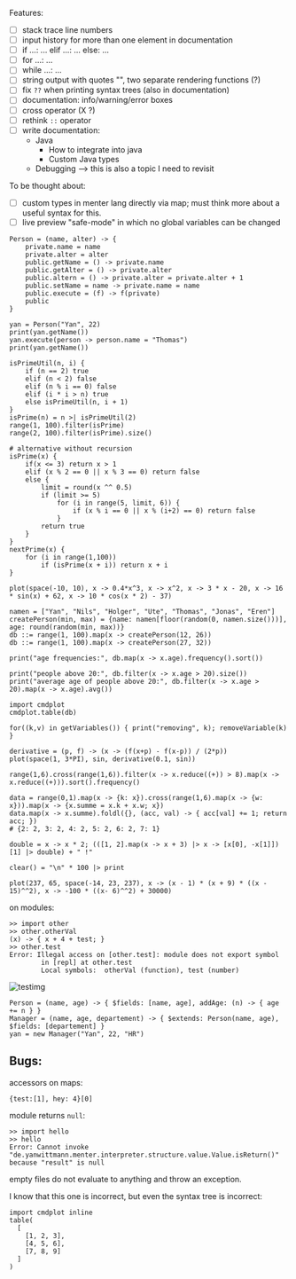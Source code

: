 Features:

- [ ] stack trace line numbers
- [ ] input history for more than one element in documentation
- [ ] if ...: ... elif ...: ... else: ...
- [ ] for ...: ...
- [ ] while ...: ...
- [ ] string output with quotes "", two separate rendering functions (?)
- [ ] fix `??` when printing syntax trees (also in documentation)
- [ ] documentation: info/warning/error boxes
- [ ] cross operator (X ?)
- [ ] rethink `::` operator
- [ ] write documentation:
  - Java
    - How to integrate into java
    - Custom Java types
  - Debugging --> this is also a topic I need to revisit

To be thought about:

- [ ] custom types in menter lang directly via map; must think more about a useful syntax for this.
- [ ] live preview "safe-mode" in which no global variables can be changed

```
Person = (name, alter) -> {
    private.name = name
    private.alter = alter
    public.getName = () -> private.name
    public.getAlter = () -> private.alter
    public.altern = () -> private.alter = private.alter + 1
    public.setName = name -> private.name = name
    public.execute = (f) -> f(private)
    public
}

yan = Person("Yan", 22)
print(yan.getName())
yan.execute(person -> person.name = "Thomas")
print(yan.getName())
```

```
isPrimeUtil(n, i) {
    if (n == 2) true
    elif (n < 2) false
    elif (n % i == 0) false
    elif (i * i > n) true
    else isPrimeUtil(n, i + 1)
}
isPrime(n) = n >| isPrimeUtil(2)
range(1, 100).filter(isPrime)
range(2, 100).filter(isPrime).size()

# alternative without recursion
isPrime(x) {
    if(x <= 3) return x > 1
    elif (x % 2 == 0 || x % 3 == 0) return false
    else {
        limit = round(x ^^ 0.5)
		if (limit >= 5)
            for (i in range(5, limit, 6)) {
                if (x % i == 0 || x % (i+2) == 0) return false
            }
        return true
    }
}
nextPrime(x) {
    for (i in range(1,100))
        if (isPrime(x + i)) return x + i
}
```

```
plot(space(-10, 10), x -> 0.4*x^3, x -> x^2, x -> 3 * x - 20, x -> 16 * sin(x) + 62, x -> 10 * cos(x * 2) - 37)
```

```
namen = ["Yan", "Nils", "Holger", "Ute", "Thomas", "Jonas", "Eren"]
createPerson(min, max) = {name: namen[floor(random(0, namen.size()))], age: round(random(min, max))}
db ::= range(1, 100).map(x -> createPerson(12, 26))
db ::= range(1, 100).map(x -> createPerson(27, 32))

print("age frequencies:", db.map(x -> x.age).frequency().sort())

print("people above 20:", db.filter(x -> x.age > 20).size())
print("average age of people above 20:", db.filter(x -> x.age > 20).map(x -> x.age).avg())

import cmdplot
cmdplot.table(db)
```

```
for((k,v) in getVariables()) { print("removing", k); removeVariable(k) }
```

```
derivative = (p, f) -> (x -> (f(x+p) - f(x-p)) / (2*p))
plot(space(1, 3*PI), sin, derivative(0.1, sin))
```

```
range(1,6).cross(range(1,6)).filter(x -> x.reduce((+)) > 8).map(x -> x.reduce((+))).sort().frequency()
```

```
data = range(0,1).map(x -> {k: x}).cross(range(1,6).map(x -> {w: x})).map(x -> {x.summe = x.k + x.w; x})
data.map(x -> x.summe).foldl({}, (acc, val) -> { acc[val] += 1; return acc; })
# {2: 2, 3: 2, 4: 2, 5: 2, 6: 2, 7: 1}
```

```
double = x -> x * 2; (([1, 2].map(x -> x + 3) |> x -> [x[0], -x[1]])[1] |> double) + " !"
```

```
clear() = "\n" * 100 |> print
```

```
plot(237, 65, space(-14, 23, 237), x -> (x - 1) * (x + 9) * ((x - 15)^^2), x -> -100 * ((x- 6)^^2) + 30000)
```

on modules:

```
>> import other
>> other.otherVal
(x) -> { x + 4 + test; }
>> other.test
Error: Illegal access on [other.test]: module does not export symbol
        in [repl] at other.test
        Local symbols:  otherVal (function), test (number)
```

![testimg](guide/navbar_icon.png)

```
Person = (name, age) -> { $fields: [name, age], addAge: (n) -> { age += n } }
Manager = (name, age, departement) -> { $extends: Person(name, age), $fields: [departement] }
yan = new Manager("Yan", 22, "HR")
```

## Bugs:

accessors on maps:

```
{test:[1], hey: 4}[0]
```

module returns `null`:

```
>> import hello
>> hello
Error: Cannot invoke "de.yanwittmann.menter.interpreter.structure.value.Value.isReturn()" because "result" is null
```

empty files do not evaluate to anything and throw an exception.

I know that this one is incorrect, but even the syntax tree is incorrect:

```
import cmdplot inline
table(
  [
    [1, 2, 3],
    [4, 5, 6],
    [7, 8, 9]
  ]
)
```